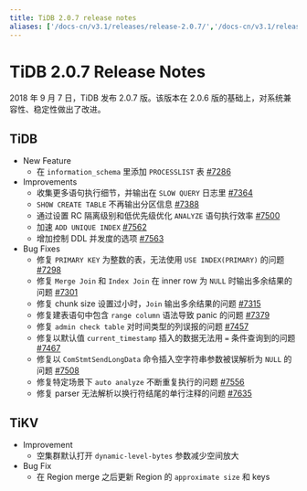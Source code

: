 ```yaml
---
title: TiDB 2.0.7 release notes
aliases: ['/docs-cn/v3.1/releases/release-2.0.7/','/docs-cn/v3.1/releases/207/']
---
```


# TiDB 2.0.7 Release Notes

2018 年 9 月 7 日，TiDB 发布 2.0.7 版。该版本在 2.0.6 版的基础上，对系统兼容性、稳定性做出了改进。

## TiDB

- New Feature
    - 在 `information_schema` 里添加 `PROCESSLIST` 表 [#7286](https://github.com/pingcap/tidb/pull/7286)
- Improvements
    - 收集更多语句执行细节，并输出在 `SLOW QUERY` 日志里 [#7364](https://github.com/pingcap/tidb/pull/7364)
    - `SHOW CREATE TABLE` 不再输出分区信息 [#7388](https://github.com/pingcap/tidb/pull/7388)
    - 通过设置 RC 隔离级别和低优先级优化 `ANALYZE` 语句执行效率 [#7500](https://github.com/pingcap/tidb/pull/7500)
    - 加速 `ADD UNIQUE INDEX` [#7562](https://github.com/pingcap/tidb/pull/7562)
    - 增加控制 DDL 并发度的选项 [#7563](https://github.com/pingcap/tidb/pull/7563)
- Bug Fixes
    - 修复 `PRIMARY KEY` 为整数的表，无法使用 `USE INDEX(PRIMARY)` 的问题  [#7298](https://github.com/pingcap/tidb/pull/7298)
    - 修复 `Merge Join` 和 `Index Join` 在 inner row 为 `NULL` 时输出多余结果的问题 [#7301](https://github.com/pingcap/tidb/pull/7301)
    - 修复 chunk size 设置过小时，`Join` 输出多余结果的问题 [#7315](https://github.com/pingcap/tidb/pull/7315)
    - 修复建表语句中包含 `range column` 语法导致 panic 的问题 [#7379](https://github.com/pingcap/tidb/pull/7379)
    - 修复 `admin check table` 对时间类型的列误报的问题 [#7457](https://github.com/pingcap/tidb/pull/7457)
    - 修复以默认值 `current_timestamp` 插入的数据无法用 `=` 条件查询到的问题 [#7467](https://github.com/pingcap/tidb/pull/7467)
    - 修复以 `ComStmtSendLongData` 命令插入空字符串参数被误解析为 `NULL` 的问题 [#7508](https://github.com/pingcap/tidb/pull/7508)
    - 修复特定场景下 `auto analyze` 不断重复执行的问题 [#7556](https://github.com/pingcap/tidb/pull/7556)
    - 修复 parser 无法解析以换行符结尾的单行注释的问题 [#7635](https://github.com/pingcap/tidb/pull/7635)

## TiKV

- Improvement
    - 空集群默认打开 `dynamic-level-bytes` 参数减少空间放大
- Bug Fix
    - 在 Region merge 之后更新 Region 的 `approximate size` 和 keys